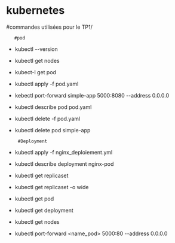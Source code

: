 # kubernetes
#commandes utilisées pour le TP1/

       #pod

- kubectl --version
- kubectl get nodes 
- kubect-l get pod
- kubectl apply -f pod.yaml
- kebectl port-forward simple-app 5000:8080 --address 0.0.0.0
- kubectl describe pod pod.yaml
- kubectl delete -f pod.yaml
- kubectl delete pod simple-app

       #Deployment

- kubectl apply -f nginx_deploiement.yml
- kubectl describe deployment nginx-pod
- kubectl get replicaset
- kubectl get replicaset -o wide
- kubectl get pod 
- kubectl get deployment
- kubectl get nodes 
- kubectl port-forward <name_pod>  5000:80 --address 0.0.0.0  

